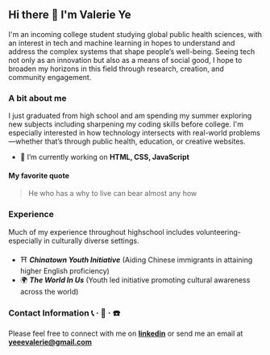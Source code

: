 ## Hi there 👋 I'm Valerie Ye
I'm an incoming college student studying global public health sciences, with an interest in tech and machine learning in hopes to understand and address the complex systems that shape people’s well-being. Seeing tech not only as an innovation but also as a means of social good, I hope to broaden my horizons in this field through research, creation, and community engagement. 
<!--
**ValerieY7/ValerieY7** is a ✨ _special_ ✨ repository because its `README.md` (this file) appears on your GitHub profile.

Here are some ideas to get you started:

- 🔭 I’m currently working on ...
- 🌱 I’m currently learning ...
- 👯 I’m looking to collaborate on ...
- 🤔 I’m looking for help with ...
- 💬 Ask me about ...
- 📫 How to reach me: ...
- 😄 Pronouns: ...
- ⚡ Fun fact: ...
-->

### A bit about me
I just graduated from high school and am spending my summer exploring new subjects including sharpening my coding skills before college. I'm especially interested in how technology intersects with real-world problems—whether that’s through public health, education, or creative websites.
- 🔭 I’m currently working on **HTML, CSS, JavaScript**
#### My favorite quote
>He who has a why to live can bear almost any how

### Experience
Much of my experience throughout highschool includes volunteering- especially in culturally diverse settings. 
- ⛩️ **_Chinatown Youth Initiative_** (Aiding Chinese immigrants in attaining higher English proficiency)
- 🌍 **_The World In Us_** (Youth led initiative promoting cultural awareness across the world) 

### Contact Information  📞 · 📩 · ☎️ 
Please feel free to connect with me on **[linkedin](https://www.linkedin.com/in/valerie-ye-5b309a240/)** or send me an email at **yeeevalerie@gmail.com**
